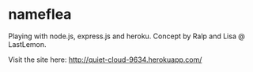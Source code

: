 nameflea
========

Playing with node.js, express.js and heroku. Concept by Ralp and Lisa @ LastLemon. 

Visit the site here:  http://quiet-cloud-9634.herokuapp.com/
